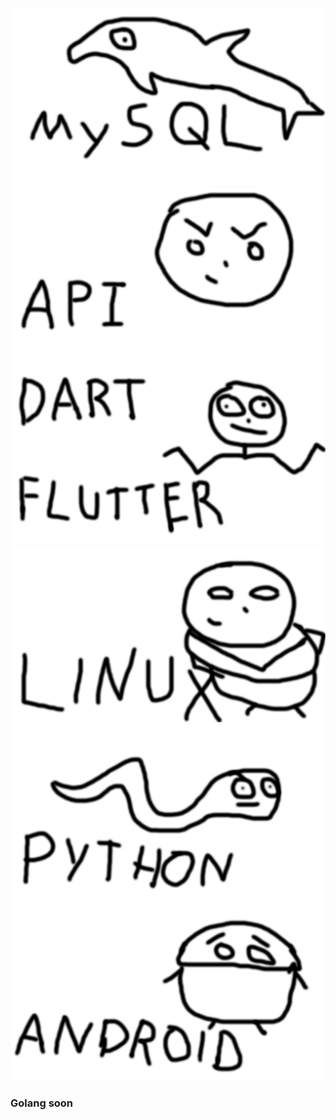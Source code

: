 

![Mysql](assets/Mysql.png)
![API](assets/API.png)
![DartFlutter](assets/DartFlutter.png)
![Linux](assets/Linux.png)
![Python](assets/Python.png)
![Android](assets/Android.png)

### Golang soon

<!--
**IBdevI/IBdevI** is a ✨ _special_ ✨ repository because its `README.md` (this file) appears on your GitHub profile.

Here are some ideas to get you started:

- 🔭 I’m currently working on ...
- 🌱 I’m currently learning ...
- 👯 I’m looking to collaborate on ...
- 🤔 I’m looking for help with ...
- 💬 Ask me about ...
- 📫 How to reach me: ...
- 😄 Pronouns: ...
- ⚡ Fun fact: ...
-->
